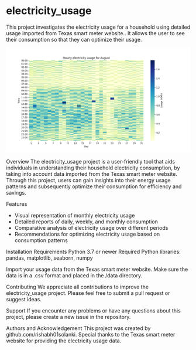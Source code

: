 # electricity_usage
This project investigates the electricity usage for a household using detailed usage imported from Texas smart meter website.. It allows the user to see their consumption so that they can optimize their usage.

![Usage for August](aug_usage.png)

Overview
The electricity_usage project is a user-friendly tool that aids individuals in understanding their household electricity consumption, by taking into account data imported from the Texas smart meter website. Through this project, users can gain insights into their energy usage patterns and subsequently optimize their consumption for efficiency and savings.

Features
* Visual representation of monthly electricity usage
* Detailed reports of daily, weekly, and monthly consumption
* Comparative analysis of electricity usage over different periods
* Recommendations for optimizing electricity usage based on consumption patterns



Installation
Requirements
Python 3.7 or newer
Required Python libraries: pandas, matplotlib, seaborn, numpy

Import your usage data from the Texas smart meter website. Make sure the data is in a .csv format and placed in the /data directory.


Contributing
We appreciate all contributions to improve the electricity_usage project. Please feel free to submit a pull request or suggest ideas.



Support
If you encounter any problems or have any questions about this project, please create a new issue in the repository.

Authors and Acknowledgement
This project was created by github.com/rishabh01solanki. Special thanks to the Texas smart meter website for providing the electricity usage data.
